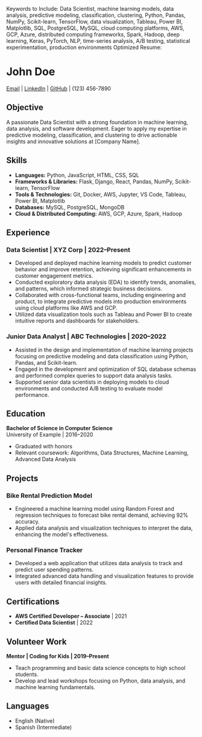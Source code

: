 Keywords to Include:
Data Scientist, machine learning models, data analysis, predictive modeling, classification, clustering, Python, Pandas, NumPy, Scikit-learn, TensorFlow, data visualization, Tableau, Power BI, Matplotlib, SQL, PostgreSQL, MySQL, cloud computing platforms, AWS, GCP, Azure, distributed computing frameworks, Spark, Hadoop, deep learning, Keras, PyTorch, NLP, time-series analysis, A/B testing, statistical experimentation, production environments
Optimized Resume:
# John Doe

[Email](mailto:johndoe@example.com) | [LinkedIn](https://linkedin.com/in/johndoe) | [GitHub](https://github.com/johndoe) | (123) 456-7890

## Objective
A passionate Data Scientist with a strong foundation in machine learning, data analysis, and software development. Eager to apply my expertise in predictive modeling, classification, and clustering to drive actionable insights and innovative solutions at [Company Name].

## Skills
- **Languages:** Python, JavaScript, HTML, CSS, SQL
- **Frameworks & Libraries:** Flask, Django, React, Pandas, NumPy, Scikit-learn, TensorFlow
- **Tools & Technologies:** Git, Docker, AWS, Jupyter, VS Code, Tableau, Power BI, Matplotlib
- **Databases:** MySQL, PostgreSQL, MongoDB
- **Cloud & Distributed Computing:** AWS, GCP, Azure, Spark, Hadoop

## Experience

### Data Scientist | XYZ Corp | 2022–Present
- Developed and deployed machine learning models to predict customer behavior and improve retention, achieving significant enhancements in customer engagement metrics.
- Conducted exploratory data analysis (EDA) to identify trends, anomalies, and patterns, which informed strategic business decisions.
- Collaborated with cross-functional teams, including engineering and product, to integrate predictive models into production environments using cloud platforms like AWS and GCP.
- Utilized data visualization tools such as Tableau and Power BI to create intuitive reports and dashboards for stakeholders.

### Junior Data Analyst | ABC Technologies | 2020–2022
- Assisted in the design and implementation of machine learning projects focusing on predictive modeling and data classification using Python, Pandas, and Scikit-learn.
- Engaged in the development and optimization of SQL database schemas and performed complex queries to support data analysis tasks.
- Supported senior data scientists in deploying models to cloud environments and conducted A/B testing to evaluate model performance.

## Education
**Bachelor of Science in Computer Science**  
University of Example | 2016–2020  
- Graduated with honors
- Relevant coursework: Algorithms, Data Structures, Machine Learning, Advanced Data Analysis

## Projects

### Bike Rental Prediction Model
- Engineered a machine learning model using Random Forest and regression techniques to forecast bike rental demand, achieving 92% accuracy.
- Applied data analysis and visualization techniques to interpret the data, enhancing the model's effectiveness.

### Personal Finance Tracker
- Developed a web application that utilizes data analysis to track and predict user spending patterns.
- Integrated advanced data handling and visualization features to provide users with detailed financial insights.

## Certifications
- **AWS Certified Developer – Associate** | 2021
- **Certified Data Scientist** | 2022

## Volunteer Work
**Mentor | Coding for Kids | 2019–Present**
- Teach programming and basic data science concepts to high school students.
- Develop and lead workshops focusing on Python, data analysis, and machine learning fundamentals.

## Languages
- English (Native)
- Spanish (Intermediate)